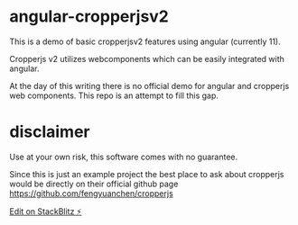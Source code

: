 # angular-cropperjsv2

This is a demo of basic cropperjsv2 features using angular (currently 11).

Cropperjs v2 utilizes webcomponents which can be easily integrated with angular. 

At the day of this writing there is no official demo for angular and cropperjs web components. 
This repo is an attempt to fill this gap. 


# disclaimer
Use at your own risk, this software comes with no guarantee. 

Since this is just an example project the best place to ask about cropperjs would be directly on their official
github page https://github.com/fengyuanchen/cropperjs

[Edit on StackBlitz ⚡️](https://stackblitz.com/github/choiley/angular-cropperjsv2)